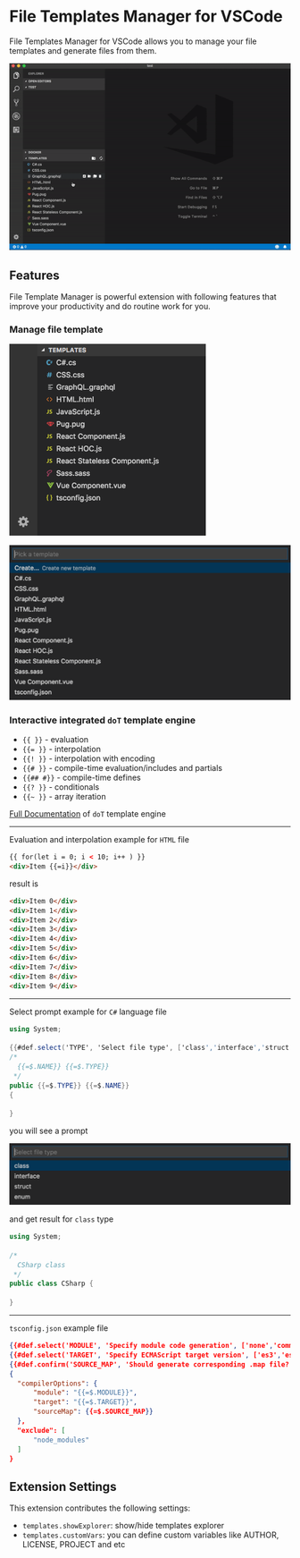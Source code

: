 # File Templates Manager for VSCode

File Templates Manager for VSCode allows you to manage your file templates and generate files from them.

![Screen Cast][screen-cast]

## Features

File Template Manager is powerful extension with following features that improve your productivity and do routine work for you.

### Manage file template

![Explorer][explorer]

![Template Picker][template-picker]

### Interactive integrated `doT` template engine

* `{{ }}` - evaluation
* `{{= }}` - interpolation
* `{{! }}` - interpolation with encoding
* `{{# }}` - compile-time evaluation/includes and partials
* `{{## #}}` - compile-time defines
* `{{? }}` - conditionals
* `{{~ }}` - array iteration

[Full Documentation](http://olado.github.io/doT/index.html) of `doT` template engine

---

Evaluation and interpolation example for `HTML` file

```html
{{ for(let i = 0; i < 10; i++ ) }}
<div>Item {{=i}}</div>
```

result is

```html
<div>Item 0</div>
<div>Item 1</div>
<div>Item 2</div>
<div>Item 3</div>
<div>Item 4</div>
<div>Item 5</div>
<div>Item 6</div>
<div>Item 7</div>
<div>Item 8</div>
<div>Item 9</div>
```

---

Select prompt example for `C#` language file

```cs
using System;

{{#def.select('TYPE', 'Select file type', ['class','interface','struct','enum'])}}
/*
  {{=$.NAME}} {{=$.TYPE}}
 */
public {{=$.TYPE}} {{=$.NAME}}
{

}
```

you will see a prompt

![Select value][type-selector]

and get result for `class` type

```cs
using System;

/*
  CSharp class
 */
public class CSharp {

}
```

---

`tsconfig.json` example file

```json
{{#def.select('MODULE', 'Specify module code generation', ['none','commonjs','amd','system','umd','es6','es2015','esnext'])}}
{{#def.select('TARGET', 'Specify ECMAScript target version', ['es3','es6','es2016','es2017','esnext'])}}
{{#def.confirm('SOURCE_MAP', 'Should generate corresponding .map file?')}}
{
  "compilerOptions": {
      "module": "{{=$.MODULE}}",
      "target": "{{=$.TARGET}}",
      "sourceMap": {{=$.SOURCE_MAP}}
  },
  "exclude": [
      "node_modules"
  ]
}
```

## Extension Settings

This extension contributes the following settings:

* `templates.showExplorer`: show/hide templates explorer
* `templates.customVars`: you can define custom variables like AUTHOR, LICENSE, PROJECT and etc

[screen-cast]: https://github.com/3axap4eHko/file-templates-manager/raw/master/docs/screen-cast.gif 'File Templates Manager Screen Cast'
[explorer]: https://github.com/3axap4eHko/file-templates-manager/raw/master/docs/explorer.png 'File Templates Manager Explorer'
[template-picker]: https://github.com/3axap4eHko/file-templates-manager/raw/master/docs/template-picker.png 'File Templates Manager Picker'
[type-selector]: https://github.com/3axap4eHko/file-templates-manager/raw/master/docs/select-type.png 'File Templates Manager Selector'
